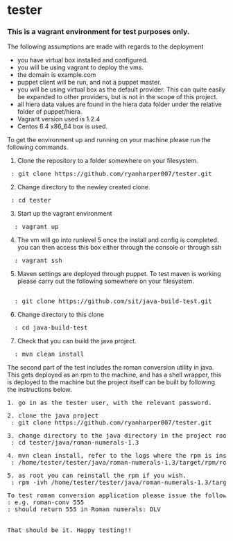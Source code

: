 tester
======

### This is a vagrant environment for test purposes only. 

The following assumptions are made with regards to the deployment
* you have virtual box installed and configured. 
* you will be using vagrant to deploy the vms. 
* the domain is example.com
* puppet client will be run, and not a puppet master.
* you will be using virtual box as the default provider.  This can quite easily be expanded to other providers, but is not in the scope of this project. 
* all hiera data values are found in the hiera data folder under the relative folder of puppet/hiera.  
* Vagrant version used is 1.2.4
* Centos 6.4 x86_64  box is used. 

To get the environment up and running on your machine please run the following commands. 

1. Clone the repository to a folder somewhere on your filesystem. 
<pre>
 : git clone https://github.com/ryanharper007/tester.git
</pre>
2. Change directory to the newley created clone. 
<pre>
 : cd tester
</pre>
3. Start up the vagrant environment
<pre>
  : vagrant up  
</pre>
4. The vm will go into runlevel 5 once the install and config is completed. you can then access this box either through the console or through ssh
<pre>
  : vagrant ssh
</pre>
5. Maven settings are deployed through puppet.  To test maven is working please carry out the following somewhere on your filesystem. 
<pre> 
  : git clone https://github.com/sit/java-build-test.git
</pre>
6. Change directory to this clone
<pre>
  : cd java-build-test
</pre>
7. Check that you can build the java project. 
<pre>
  : mvn clean install
</pre>

The second part of the test includes the roman conversion utility in java. This gets deployed as an rpm to the machine, and has a shell wrapper, this is deployed to the machine but the project itself can be built by following the instructions below.
<pre>
1. go in as the tester user, with the relevant password.
</pre>
<pre>
2. clone the java project
 : git clone https://github.com/ryanharper007/tester.git
</pre>
<pre>
3. change directory to the java directory in the project root
 : cd tester/java/roman-numerals-1.3
</pre>
<pre>
4. mvn clean install, refer to the logs where the rpm is installed. The usual place for this is.  
 : /home/tester/tester/java/roman-numerals-1.3/target/rpm/roman-numerals/RPMS/noarch/roman-numerals-1.3-1.noarch.rpm
</pre>
<pre>
5. as root you can reinstall the rpm if you wish. 
 : rpm -ivh /home/tester/tester/java/roman-numerals-1.3/target/rpm/roman-numerals/RPMS/noarch/roman-numerals-1.3-1.noarch.rpm --force
</pre>
<pre>
To test roman conversion application please issue the following command.
: e.g. roman-conv 555
: should return 555 in Roman numerals: DLV


That should be it. Happy testing!!
